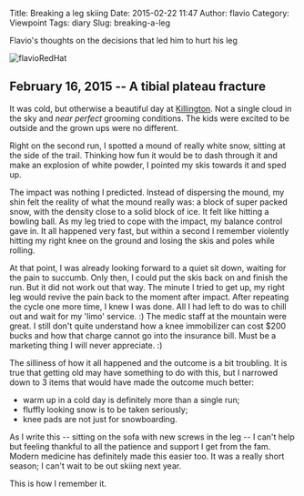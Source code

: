 Title: Breaking a leg skiing
Date: 2015-02-22 11:47
Author: flavio
Category: Viewpoint
Tags: diary
Slug: breaking-a-leg

Flavio's thoughts on the decisions that led him to hurt his leg

<!--more-->

![flavioRedHat](|filename|/images/flavioBrokenLeg.jpg)

## February 16, 2015 -- A tibial plateau fracture ##

It was cold, but otherwise a beautiful day at [Killington]. Not a single cloud in the sky and _near_ _perfect_
grooming conditions. The kids were excited to be outside and the grown ups were no different.

Right on the second run, I spotted a mound of really white snow, sitting at the side of the trail. Thinking how
fun it would be to dash through it and make an explosion of white powder, I pointed my skis towards it and sped up.

The impact was nothing I predicted. Instead of dispersing the mound, my shin felt the reality of what the mound really
was: a block of super packed snow, with the density close to a solid block of ice. It felt like hitting a bowling ball.
As my leg tried to cope with the impact, my balance control gave in. It all happened very fast, but within a second I
remember violently hitting my right knee on the ground and losing the skis and poles while rolling.

At that point, I was already looking forward to a quiet sit down, waiting for the pain to succumb. Only then, I could put
the skis back on and finish the run. But it did not work out that way. The minute I tried to get up, my right leg would
revive the pain back to the moment after impact. After repeating the cycle one more time, I knew I was done. All I
had left to do was to chill out and wait for my 'limo' service. :) The medic staff at the mountain were great. I still don't
quite understand how a knee immobilizer can cost $200 bucks and how that charge cannot go into the insurance bill. Must
be a marketing thing I will never appreciate. :)

The silliness of how it all happened and the outcome is a bit troubling. It is true that getting old may have
something to do with this, but I narrowed down to 3 items that would have made the outcome much better:

- warm up in a cold day is definitely more than a single run;
- fluffly looking snow is to be taken seriously;
- knee pads are not just for snowboarding.

As I write this -- sitting on the sofa with new screws in the leg -- I can't help but feeling thankful to all
the patience and support I get from the fam. Modern medicine has definitely made this easier too. It was a really
short season; I can't wait to be out skiing next year.

This is how I remember it.

  [Killington]: http://www.killington.com/site/index.html
